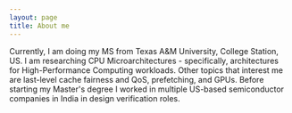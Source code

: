 ```yaml
---
layout: page
title: About me
---
```


Currently, I am doing my MS from Texas A&M University, College Station, US. 
I am researching CPU Microarchitectures - specifically, architectures for High-Performance Computing workloads. Other topics that interest me are last-level cache fairness and QoS, prefetching, and GPUs.
Before starting my Master's degree I worked in multiple US-based semiconductor companies in India in design verification roles. 
